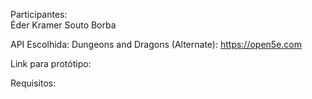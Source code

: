 Participantes: \
Éder Kramer Souto Borba

API Escolhida: Dungeons and Dragons (Alternate): https://open5e.com

Link para protótipo: 

Requisitos: 
